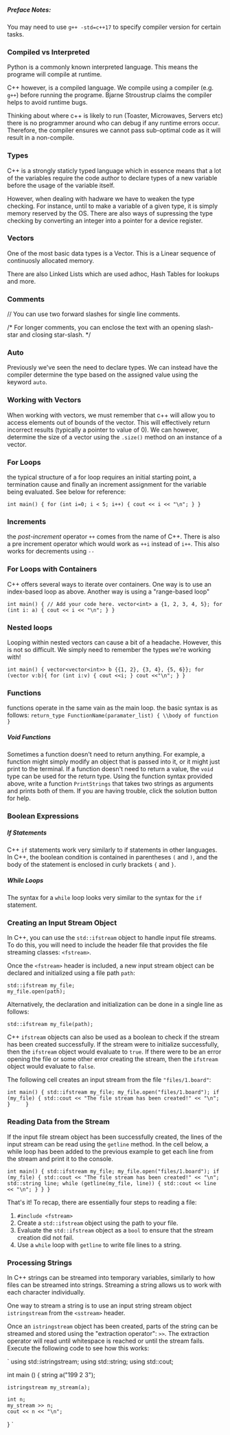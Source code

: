 ##### Preface Notes:
You may need to use `g++ -std=c++17` to specify compiler version for certain tasks. 

### Compiled vs Interpreted
Python is a commonly known interpreted language. This means the programe will compile at runtime.

C++ however, is a compiled language. We compile using a compiler (e.g. `g++`) before running the programe. Bjarne Stroustrup claims the compiler helps to avoid runtime bugs. 

Thinking about where c++ is likely to run (Toaster, Microwaves, Servers etc) there is no programmer around who can debug if any runtime errors occur. Therefore, the compiler ensures we cannot pass sub-optimal code as it will result in a non-compile.

### Types

C++ is a strongly staticly typed language which in essence means that a lot of the variables require the code author to declare types of a new variable before the usage of the variable itself.

However, when dealing with hadware we have to weaken the type checking. For instance, until to make a variable of a given type, it is simply memory reserved by the OS. There are also ways of supressing the type checking by converting an integer into a pointer for a device register.  

### Vectors

One of the most basic data types is a Vector. This is a Linear sequence of continuosly allocated memory.

There are also Linked Lists which are used adhoc, Hash Tables for lookups and more.



### Comments
// You can use two forward slashes for single line comments.

/*
For longer comments, you can enclose the text with an opening
slash-star and closing star-slash.
*/ 

### Auto 

Previously we've seen the need to declare types. We can instead have the compiler determine the type based on the assigned value using the keyword `auto`.


### Working with Vectors

When working with vectors, we must remember that c++ will allow you to access elements out of bounds of the vector. This will effectively return incorrect results (typically a pointer to value of 0). We can however, determine the size of a vector using the `.size()` method on an instance of a vector.


### For Loops

the typical structure of a for loop requires an initial starting point, a termination cause and finally an increment assignment for the variable being evaluated. See below for reference:

 
`
int main() {
    for (int i=0; i < 5; i++) {
      cout << i << "\n";
    }
}
`

### Increments 

the *post-increment* operator `++` comes from the name of C++. There is also a pre increment operator which would work as `++i` instead of `i++`. This also works for decrements using `--`

### For Loops with Containers

C++ offers several ways to iterate over containers. One way is to use an index-based loop as above. Another way is using a "range-based loop"

`
int main() {
    // Add your code here.
    vector<int> a {1, 2, 3, 4, 5};
    for (int i: a) {
        cout << i << "\n";
    }
}
`

### Nested loops

Looping within nested vectors can cause a bit of a headache. However, this is not so difficult. We simply need to remember the types we're working with!

`
int main() {
	vector<vector<int>> b {{1, 2},
                           {3, 4},
                           {5, 6}};
    	for (vector v:b){
        	for (int i:v) {
            		cout <<i;
        	}
       		cout <<"\n";
    	}
}
`

### Functions 

functions operate in the same vain as the main loop. the basic syntax is as follows:
`
return_type FunctionName(paramater_list) {
	\\body of function 
}
`

##### Void Functions

Sometimes a function doesn't need to return anything. For example, a function might simply modify an object that is passed into it, or it might just print to the terminal. If a function doesn't need to return a value, the `void` type can be used for the return type. Using the function syntax provided above, write a function `PrintStrings` that takes two strings as arguments and prints both of them. If you are having trouble, click the solution button for help.

### Boolean Expressions

##### If Statements
C++ `if` statements work very similarly to if statements in other languages. In C++, the boolean condition is contained in parentheses `(` and `)`, and the body of the statement is enclosed in curly brackets `{` and `}`. 

##### While Loops
The syntax for a `while` loop looks very similar to the syntax for the `if` statement.

### Creating an Input Stream Object

In C++, you can use the `std::ifstream` object to handle input file streams. To do this, you will need to include the header file that provides the file streaming classes: `<fstream>`. 

Once the `<fstream>` header is included, a new input stream object can be declared and initialized using a file path `path`:
```
std::ifstream my_file;
my_file.open(path);
```

Alternatively, the declaration and initialization can be done in a single line as follows:
```
std::ifstream my_file(path);
```
C++ `ifstream` objects can also be used as a boolean to check if the stream has been created successfully. If the stream were to initialize successfully, then the `ifstream` object would evaluate to `true`. If there were to be an error opening the file or some other error creating the stream, then the `ifstream` object would evaluate to `false`.

The following cell creates an input stream from the file `"files/1.board"`:

`
int main()
{
    std::ifstream my_file;
    my_file.open("files/1.board");
    if (my_file) {
      std::cout << "The file stream has been created!" << "\n";
    }    
}
`

### Reading Data from the Stream

If the input file stream object has been successfully created, the lines of the input stream can be read using the `getline` method. In the cell below, a while loop has been added to the previous example to get each line from the stream and print it to the console.


`
int main() {
    std::ifstream my_file;
    my_file.open("files/1.board");
    if (my_file) {
        std::cout << "The file stream has been created!" << "\n";
        std::string line;
        while (getline(my_file, line)) {
            std::cout << line << "\n";
        }
    }
}
`





That's it! To recap, there are essentially four steps to reading a file:
1. `#include <fstream>`
2. Create a `std::ifstream` object using the path to your file.
3. Evaluate the `std::ifstream` object as a `bool` to ensure that the stream creation did not fail.
4. Use a `while` loop with `getline` to write file lines to a string.

### Processing Strings 

In C++ strings can be streamed into temporary variables, similarly to how files can be streamed into strings. Streaming a string allows us to work with each character individually.

One way to stream a string is to use an input string stream object `istringstream` from the `<sstream>` header. 

Once an `istringstream` object has been created, parts of the string can be streamed and stored using the "extraction operator": `>>`. The extraction operator will read until whitespace is reached or until the stream fails. Execute the following code to see how this works:

`
using std::istringstream;
using std::string;
using std::cout;

int main () 
{
    string a("199 2 3");

    istringstream my_stream(a);

    int n;
    my_stream >> n;
    cout << n << "\n";
}
`



